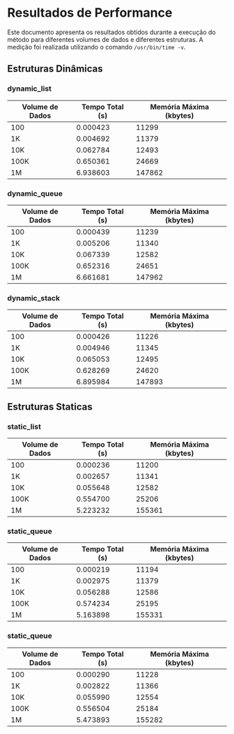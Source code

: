 # Resultados de Performance

Este documento apresenta os resultados obtidos durante a execução do método para diferentes volumes de dados e diferentes estruturas. A medição foi realizada utilizando o comando `/usr/bin/time -v`.

## Estruturas Dinâmicas

### **dynamic_list**
| Volume de Dados | Tempo Total (s) | Memória Máxima (kbytes) |
|-----------------|-----------------|------------------------|
| 100             | 0.000423         | 11299                     |
| 1K              | 0.004692          | 11379                     |
| 10K             | 0.062784          | 12493                     |
| 100K            | 0.650361          | 24669                     |
| 1M              | 6.938603          | 147862                    |

### **dynamic_queue**
| Volume de Dados | Tempo Total (s) | Memória Máxima (kbytes) |
|-----------------|-----------------|------------------------|
| 100             | 0.000439          | 11239                     |
| 1K              | 0.005206          | 11340                     |
| 10K             | 0.067339          | 12582                     |
| 100K            | 0.652316          | 24651                     |
| 1M              | 6.661681          | 147962                    |


### **dynamic_stack**
| Volume de Dados | Tempo Total (s) | Memória Máxima (kbytes) |
|-----------------|-----------------|------------------------|
| 100             | 0.000426          | 11226                     |
| 1K              | 0.004946          | 11345                     |
| 10K             | 0.065053          | 12495                     |
| 100K            | 0.628269          | 24620                     |
| 1M              | 6.895984          | 147893                    |

## Estruturas Staticas

### **static_list**
| Volume de Dados | Tempo Total (s) | Memória Máxima (kbytes) |
|-----------------|-----------------|------------------------|
| 100             | 0.000236          | 11200                     |
| 1K              | 0.002657          | 11341                     |
| 10K             | 0.055648          | 12582                     |
| 100K            | 0.554700          | 25206                     |
| 1M              | 5.223232          | 155361                    |

### **static_queue**
| Volume de Dados | Tempo Total (s) | Memória Máxima (kbytes) |
|-----------------|-----------------|------------------------|
| 100             | 0.000219          | 11194                     |
| 1K              | 0.002975          | 11379                     |
| 10K             | 0.056288          | 12586                     |
| 100K            | 0.574234          | 25195                     |
| 1M              | 5.163898          | 155331                    |

### **static_queue**
| Volume de Dados | Tempo Total (s) | Memória Máxima (kbytes) |
|-----------------|-----------------|------------------------|
| 100             | 0.000290          | 11228                     |
| 1K              | 0.002822          | 11366                    |
| 10K             | 0.055990          | 12554                    |
| 100K            | 0.556504          | 25184                     |
| 1M              | 5.473893          | 155282                   |